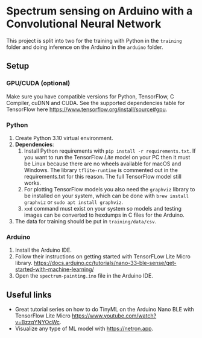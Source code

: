 # Spectrum sensing on Arduino with a Convolutional Neural Network

This project is split into two for the training with Python in the `training` folder and doing inference on the Arduino in the `arduino` folder.

## Setup

### GPU/CUDA (optional)

Make sure you have compatible versions for Python, TensorFlow, C Compiler, cuDNN and CUDA.
See the supported dependencies table for TensorFlow here https://www.tensorflow.org/install/source#gpu.

### Python

1. Create Python 3.10 virtual environment.
2. **Dependencies**:
    1. Install Python requirements with `pip install -r requirements.txt`. If you want to run the TensorFlow *Lite* model on your PC then it must be Linux because there are no wheels available for macOS and Windows. The library `tflite-runtime` is commented out in the requirements.txt for this reason. The full TensorFlow model still works.
    2. For plotting TensorFlow models you also need the `graphviz` library to be installed on your system, which can be done with `brew install graphviz` or `sudo apt install graphviz`.
    3. `xxd` command must exist on your system so models and testing images can be converted to hexdumps in C files for the Arduino.
3. The data for training should be put in `training/data/csv`.

### Arduino

1. Install the Arduino IDE.
2. Follow their instructions on getting started with TensorFLow Lite Micro library. https://docs.arduino.cc/tutorials/nano-33-ble-sense/get-started-with-machine-learning/
3. Open the `spectrum-painting.ino` file in the Arduino IDE.

## Useful links

- Great tutorial series on how to do TinyML on the Arduino Nano BLE with TensorFlow Lite Micro https://www.youtube.com/watch?v=BzzqYNYOcWc.
- Visualize any type of ML model with https://netron.app.